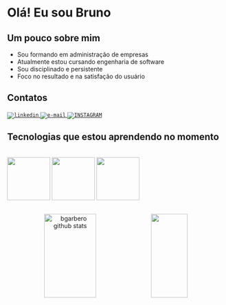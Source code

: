 # Olá! Eu sou Bruno 
## Um pouco sobre mim
- Sou formando em administração de empresas
- Atualmente estou cursando engenharia de software
- Sou disciplinado e persistente
- Foco no resultado e na satisfação do usuário


## Contatos
<div style="display: inline_block">
  <a href="https://www.linkedin.com/in/bruno-garbero/">
    <code><img alt="linkedin" src="https://img.shields.io/badge/LinkedIn-0077B5?style=for-the-badge&logo=linkedin&logoColor=white" /></code>
  </a>
  <a href="mailto:bruno_garbero@hotmail.com">
    <code><img alt="e-mail" src="https://img.shields.io/badge/bruno_garbero@hotmail.com-0078D4?style=for-the-badge&logo=microsoft-outlook&logoColor=white" /></code>
  </a>
  <a href="https://www.instagram.com/bgarbero/">
    <code><img alt="INSTAGRAM" src="https://img.shields.io/badge/-Instagram-%23E4405F?style=for-the-badge&logo=instagram&logoColor=white" /></code>
  </a>
</div>

## Tecnologias que estou aprendendo no momento
<div style="display: inline_block"></br>
	<img loading="lazy" src="https://cdn.jsdelivr.net/gh/devicons/devicon/icons/java/java-original-wordmark.svg" width="100" height="100"/>
	<img loading="lazy" src="https://cdn.jsdelivr.net/gh/devicons/devicon/icons/spring/spring-original-wordmark.svg" width="100" height="100"/>
	<img loading="lazy" src="https://cdn.jsdelivr.net/gh/devicons/devicon/icons/postgresql/postgresql-plain-wordmark.svg" width="100" height="100"/>
</div>

##
<div align="center">  
  <img width="49%" height="195px" src="https://github-readme-stats.vercel.app/api?username=bgarbero&show_icons=true&count_private=true&hide_border=true&title_color=00bfbf&icon_color=00bfbf&text_color=c9d1d9&bg_color=0d1117" alt="bgarbero github stats" /> 
  <img width="41%" height="195px" src="https://github-readme-stats.vercel.app/api/top-langs/?username=bgarbero&layout=compact&hide_border=true&title_color=00bfbf&text_color=00bfbf&bg_color=0d1117" />
</div>
